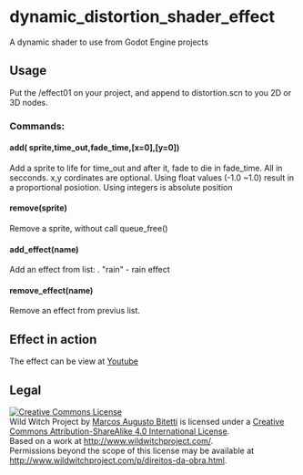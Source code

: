 # dynamic_distortion_shader_effect
A dynamic shader to use from Godot Engine projects

## Usage
Put the /effect01 on your project, and append to distortion.scn to you 2D or 3D nodes.

### Commands:
#### add( sprite,time_out,fade_time,[x=0],[y=0])
Add a sprite to life for time_out and after it, fade to die in fade_time. All in secconds.
x,y cordinates are optional. Using float values (-1.0 ~1.0) result in a proportional posiotion. Using integers is absolute position

#### remove(sprite)
Remove a sprite, without call queue_free()

#### add_effect(name)
Add an effect from list:
. "rain" - rain effect

#### remove_effect(name)
Remove an effect from previus list.

## Effect in action
The effect can be view at [Youtube](http://youtu.be/Z0_eCBK7EqI)

## Legal
<a rel="license" href="http://creativecommons.org/licenses/by-sa/4.0/"><img alt="Creative Commons License" style="border-width:0" src="https://i.creativecommons.org/l/by-sa/4.0/88x31.png" /></a><br /><span xmlns:dct="http://purl.org/dc/terms/" property="dct:title">Wild Witch Project</span> by <a xmlns:cc="http://creativecommons.org/ns#" href="http://www.wildwitchproject.com/" property="cc:attributionName" rel="cc:attributionURL">Marcos Augusto Bitetti</a> is licensed under a <a rel="license" href="http://creativecommons.org/licenses/by-sa/4.0/">Creative Commons Attribution-ShareAlike 4.0 International License</a>.<br />Based on a work at <a xmlns:dct="http://purl.org/dc/terms/" href="http://www.wildwitchproject.com/" rel="dct:source">http://www.wildwitchproject.com/</a>.<br />Permissions beyond the scope of this license may be available at <a xmlns:cc="http://creativecommons.org/ns#" href="http://www.wildwitchproject.com/p/direitos-da-obra.html" rel="cc:morePermissions">http://www.wildwitchproject.com/p/direitos-da-obra.html</a>.


